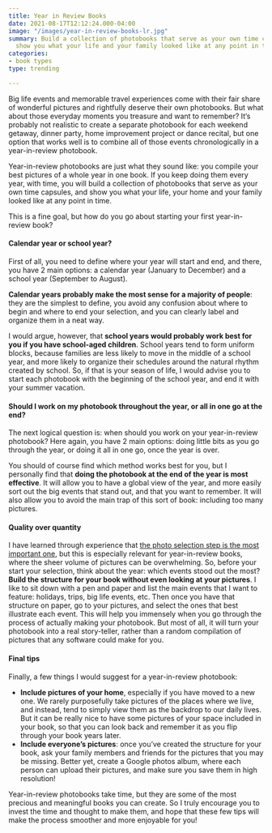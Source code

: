 ```yaml
---
title: Year in Review Books
date: 2021-08-17T12:12:24.000-04:00
image: "/images/year-in-review-books-lr.jpg"
summary: Build a collection of photobooks that serve as your own time capsules, and
  show you what your life and your family looked like at any point in time.
categories:
- book types
type: trending

---
```

Big life events and memorable travel experiences come with their fair share of
wonderful pictures and rightfully deserve their own photobooks. But what about those
everyday moments you treasure and want to remember? It’s probably not realistic to
create a separate photobook for each weekend getaway, dinner party, home improvement
project or dance recital, but one option that works well is to combine all of those
events chronologically in a year-in-review photobook.

Year-in-review photobooks are just what they sound like: you compile your best
pictures of a whole year in one book. If you keep doing them every year, with time,
you will build a collection of photobooks that serve as your own time capsules, and
show you what your life, your home and your family looked like at any point in time.

This is a fine goal, but how do you go about starting your first year-in-review book?

#### Calendar year or school year?

First of all, you need to define where your year will start and end, and there,
you have 2 main options: a calendar year (January to December) and a school year
(September to August).

**Calendar years probably make the most sense for a majority of people**: they are the
simplest to define, you avoid any confusion about where to begin and where to end your
selection, and you can clearly label and organize them in a neat way.

I would argue, however, that **school years would probably work best for you if you
have school-aged children**. School years tend to form uniform blocks, because families
are less likely to move in the middle of a school year, and more likely to organize
their schedules around the natural rhythm created by school. So, if that is your
season of life, I would advise you to start each photobook with the beginning of
the school year, and end it with your summer vacation.

#### Should I work on my photobook throughout the year, or all in one go at the end?

The next logical question is: when should you work on your year-in-review photobook?
Here again, you have 2 main options: doing little bits as you go through the year, or
doing it all in one go, once the year is over.

You should of course find which method works best for you, but I personally find
that **doing the photobook at the end of the year is most effective**. It will allow
you to have a global view of the year, and more easily sort out the big events that
stand out, and that you want to remember. It will also allow you to avoid the main
trap of this sort of book: including too many pictures.

#### Quality over quantity

I have learned through experience that
[the photo selection step is the most important one](/post/photo-selection), but this is
especially relevant for year-in-review books, where the sheer volume of pictures
can be overwhelming. So, before your start your selection, think about the year:
which events stood out the most? **Build the structure for your book without even
looking at your pictures**. I like to sit down with a pen and paper and list the main
events that I want to feature: holidays, trips, big life events, etc. Then once you
have that structure on paper, go to your pictures, and select the ones that best
illustrate each event. This will help you immensely when you go through the process
of actually making your photobook. But most of all, it will turn your photobook into
a real story-teller, rather than a random compilation of pictures that any software
could make for you.

#### Final tips

Finally, a few things I would suggest for a year-in-review photobook:

* **Include pictures of your home**, especially if you have moved to a new one. We
  rarely purposefully take pictures of the places where we live, and instead, tend to
  simply view them as the backdrop to our daily lives. But it can be really nice to have
  some pictures of your space included in your book, so that you can look back and
  remember it as you flip through your book years later.
* **Include everyone’s pictures**: once you’ve created the structure for your book,
  ask your family members and friends for the pictures that you may be missing. Better
  yet, create a Google photos album, where each person can upload their pictures, and
  make sure you save them in high resolution!

Year-in-review photobooks take time, but they are some of the most precious and
meaningful books you can create. So I truly encourage you to invest the time and
thought to make them, and hope that these few tips will make the process smoother
and more enjoyable for you!